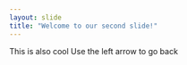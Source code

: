 ```yaml
---
layout: slide
title: "Welcome to our second slide!"
---
```

This is also cool
Use the left arrow to go back
